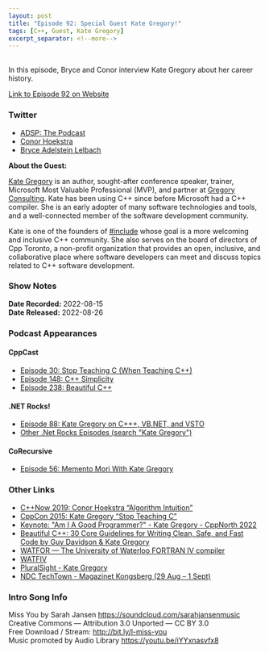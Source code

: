 ```yaml
---
layout: post
title: "Episode 92: Special Guest Kate Gregory!"
tags: [C++, Guest, Kate Gregory]
excerpt_separator: <!--more-->
---
```


<div id="buzzsprout-player-11207920"></div><script src="https://www.buzzsprout.com/1501960/11207920-episode-92-special-guest-kate-gregory.js?container_id=buzzsprout-player-11207920&player=small" type="text/javascript" charset="utf-8"></script>

<br>In this episode, Bryce and Conor interview Kate Gregory about her career history.
 
<!--more-->

[Link to Episode 92 on Website](https://adspthepodcast.com/2022/08/26/Episode-92.html)

### Twitter
 
* [ADSP: The Podcast](https://twitter.com/adspthepodcast)
* [Conor Hoekstra](https://twitter.com/code_report)
* [Bryce Adelstein Lelbach](https://twitter.com/blelbach)

**About the Guest:**

[Kate Gregory](https://twitter.com/gregcons) is an author, sought-after conference speaker, trainer, Microsoft Most Valuable Professional (MVP), and partner at [Gregory Consulting](http://www.gregcons.com/). Kate has been using C++ since before Microsoft had a C++ compiler. She is an early adopter of many software technologies and tools, and a well-connected member of the software development community.

Kate is one of the founders of [#include](https://www.includecpp.org/) whose goal is a more welcoming and inclusive C++ community. She also serves on the board of directors of Cpp Toronto, a non-profit organization that provides an open, inclusive, and collaborative place where software developers can meet and discuss topics related to C++ software development.

### Show Notes
 
**Date Recorded:** 2022-08-15 <br>
**Date Released:** 2022-08-26

### Podcast Appearances

#### CppCast

* [Episode 30: Stop Teaching C (When Teaching C++)](https://cppcast.com/kate-gregory-stop-teaching-c/)
* [Episode 148: C++ Simplicity](https://cppcast.com/kate-gregory-cpp-simplicity/)
* [Episode 238: Beautiful C++](https://cppcast.com/kate-gregory-stop-teaching-c/)

#### .NET Rocks!

* [Episode 88: Kate Gregory on C+++, VB.NET, and VSTO](https://dotnetrocks.com/default.aspx?showNum=88)
* [Other .Net Rocks Episodes (search "Kate Gregory")](https://dotnetrocks.com/)

#### CoRecursive

* [Episode 56: Memento Mori With Kate Gregory](https://corecursive.com/memento-mori-with-kate-gregory/)

### Other Links

* [C++Now 2019: Conor Hoekstra “Algorithm Intuition”](https://www.youtube.com/watch?v=48gV1SNm3WA)
* [CppCon 2015: Kate Gregory “Stop Teaching C"](https://www.youtube.com/watch?v=YnWhqhNdYyk)
* [Keynote: "Am I A Good Programmer?" - Kate Gregory - CppNorth 2022](https://www.youtube.com/watch?v=pdHvC8fDC5E)
* [Beautiful C++: 30 Core Guidelines for Writing Clean, Safe, and Fast Code by Guy Davidson & Kate Gregory](https://www.amazon.com/Beautiful-Core-Guidelines-Writing-Clean/dp/0137647840)
* [WATFOR — The University of Waterloo FORTRAN IV compiler](https://dl.acm.org/doi/10.1145/363018.363059)
* [WATFIV](https://en.wikipedia.org/wiki/WATFIV)
* [PluralSight - Kate Gregory](https://www.pluralsight.com/authors/kate-gregory)
* [NDC TechTown - Magazinet Kongsberg (29 Aug – 1 Sept)](https://ndctechtown.com/)

### Intro Song Info
 
Miss You by Sarah Jansen https://soundcloud.com/sarahjansenmusic<br>
Creative Commons — Attribution 3.0 Unported — CC BY 3.0<br>
Free Download / Stream: http://bit.ly/l-miss-you<br>
Music promoted by Audio Library https://youtu.be/iYYxnasvfx8<br>